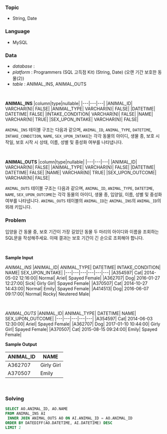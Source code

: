 ### Topic
- String, Date
  
### Language
- MySQL

### Data
- *database* : 
- *platform* : Programmers (SQL 고득점 Kit) (String, Date) (오랜 기간 보호한 동물(2))
- *table* : ANIMAL_INS, ANIMAL_OUTS

<br>

**ANIMAL_INS**
|column|type|nullable|
|---|---|---|
|ANIMAL_ID|	VARCHAR(N)|	FALSE|
|ANIMAL_TYPE|	VARCHAR(N)|	FALSE|
|DATETIME|	DATETIME|	FALSE|
|INTAKE_CONDITION|	VARCHAR(N)|	FALSE|
|NAME|	VARCHAR(N)|	TRUE|
|SEX_UPON_INTAKE|	VARCHAR(N)|	FALSE|

`ANIMAL_INS` 테이블 구조는 다음과 같으며, `ANIMAL_ID`, `ANIMAL_TYPE`, `DATETIME`, `INTAKE_CONDITION`, `NAME`, `SEX_UPON_INTAKE`는 각각 동물의 아이디, 생물 종, 보호 시작일, 보호 시작 시 상태, 이름, 성별 및 중성화 여부를 나타냅니다.

<br>

**ANIMAL_OUTS**
|column|type|nullable|
|---|---|---|
|ANIMAL_ID|	VARCHAR(N)|	FALSE|
|ANIMAL_TYPE|	VARCHAR(N)|	FALSE|
|DATETIME|	DATETIME|	FALSE|
|NAME|	VARCHAR(N)|	TRUE|
|SEX_UPON_OUTCOME|	VARCHAR(N)|	FALSE|

`ANIMAL_OUTS` 테이블 구조는 다음과 같으며, `ANIMAL_ID`, `ANIMAL_TYPE`, `DATETIME`, `NAME`, `SEX_UPON_OUTCOME`는 각각 동물의 아이디, 생물 종, 입양일, 이름, 성별 및 중성화 여부를 나타냅니다. `ANIMAL_OUTS` 테이블의 `ANIMAL_ID`는 `ANIMAL_INS`의 `ANIMAL_ID`의 외래 키입니다.

### Problem
입양을 간 동물 중, 보호 기간이 가장 길었던 동물 두 마리의 아이디와 이름을 조회하는 SQL문을 작성해주세요. 이때 결과는 보호 기간이 긴 순으로 조회해야 합니다.



<br>

**Sample Input**

*ANIMAL_INS*
|ANIMAL_ID|	ANIMAL_TYPE|	DATETIME|	INTAKE_CONDITION|	NAME|	SEX_UPON_INTAKE|
|---|---|---|---|---|---|
|A354597|	Cat|	2014-05-02 12:16:00|	Normal|	Ariel|	Spayed Female|
|A362707|	Dog|	2016-01-27 12:27:00|	Sick|	Girly Girl|	Spayed Female|
|A370507|	Cat|	2014-10-27 14:43:00|	Normal|	Emily|	Spayed Female|
|A414513|	Dog|	2016-06-07 09:17:00|	Normal|	Rocky|	Neutered Male|
  
<br>

*ANIMAL_OUTS*
|ANIMAL_ID|	ANIMAL_TYPE|	DATETIME|	NAME|	SEX_UPON_OUTCOME|
|---|---|---|---|---|
|A354597|	Cat|	2014-06-03 12:30:00|	Ariel|	Spayed Female|
|A362707|	Dog|	2017-01-10 10:44:00|	Girly Girl|	Spayed Female|
|A370507|	Cat|	2015-08-15 09:24:00|	Emily|	Spayed Female|

**Sample Output**

|ANIMAL_ID|	NAME|
|---|---|
|A362707|	Girly Girl|
|A370507|	Emily|


<br>

### Solving

```sql
SELECT AO.ANIMAL_ID, AO.NAME
FROM ANIMAL_INS AI
 INNER JOIN ANIMAL_OUTS AO ON AI.ANIMAL_ID = AO.ANIMAL_ID 
ORDER BY DATEDIFF(AO.DATETIME, AI.DATETIME) DESC
LIMIT 2
```
